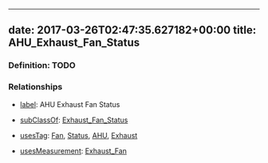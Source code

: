 
---
date: 2017-03-26T02:47:35.627182+00:00
title: AHU_Exhaust_Fan_Status
---
### Definition: TODO

### Relationships

* [label](http://www.w3.org/2000/01/rdf-schema#label): AHU Exhaust Fan Status

* [subClassOf](http://www.w3.org/2000/01/rdf-schema#subClassOf): [Exhaust_Fan_Status](https://brickschema.org/schema/1.0/Brick#Exhaust_Fan_Status)

* [usesTag](https://brickschema.org/schema/1.0/BrickFrame#usesTag): [Fan](https://brickschema.org/schema/1.0/BrickTag#Fan), [Status](https://brickschema.org/schema/1.0/BrickTag#Status), [AHU](https://brickschema.org/schema/1.0/BrickTag#AHU), [Exhaust](https://brickschema.org/schema/1.0/BrickTag#Exhaust)

* [usesMeasurement](https://brickschema.org/schema/1.0/BrickFrame#usesMeasurement): [Exhaust_Fan](https://brickschema.org/schema/1.0/Brick#Exhaust_Fan)
